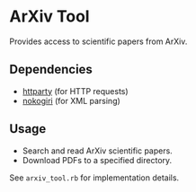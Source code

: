 # ArXiv Tool

Provides access to scientific papers from ArXiv.

## Dependencies

- [httparty](https://github.com/jnunemaker/httparty) (for HTTP requests)
- [nokogiri](https://github.com/sparklemotion/nokogiri) (for XML parsing)

## Usage

- Search and read ArXiv scientific papers.
- Download PDFs to a specified directory.

See `arxiv_tool.rb` for implementation details.
